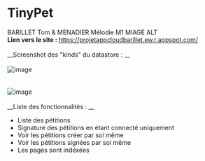 # TinyPet
BARILLET Tom & MENADIER Mélodie     M1 MIAGE ALT
<br/>
<b>Lien vers le site : </b> https://projetappcloudbarillet.ew.r.appspot.com/  
<br/>
__Screenshot des "kinds" du datastore :   __    
<br/>
![image](https://github.com/K4nen/TinyPet/assets/98813565/13019f65-2433-4bfc-9056-d4f4fb0280c9)<br/><br/>  
![image](https://github.com/K4nen/TinyPet/assets/98813565/b9faa5c9-c85c-40fc-aae5-5f66ea0d4f2a)
<br/>  
__Liste des fonctionnalités : __   
<ul>
  <li>Liste des pétitions</li>
  <li>Signature des pétitions en étant connecté uniquement</li>
  <li>Voir les pétitions créer par soi même</li>
  <li>Voir les pétitions signées par soi même</li>
  <li>Les pages sont indéxées</li>
</ul>



